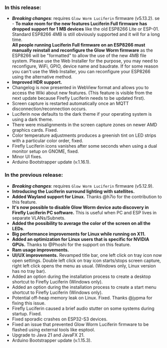 <style>
.footer {
  display: none;
}
.px-3 {
  padding-right: 30px !important;
  padding-left: 10px !important;
}
.my-5 {
  margin-top: 10px !important;
  margin-bottom: 10px !important;
}
strong {
  font-weight: bold;
}
</style>


### In this release:

- ***Breaking changes***: requires `Glow Worm Luciferin` firmware (v5.13.2).
  se - **To make room for the new features Luciferin Full firmware has dropped support for 1 MB devices** like the old
  ESP8266 Lite or ESP-01. Standard ESP8266 4MB is still obviously supported and it will for a long time.  
  **All people running Luciferin Full firmware on an ESP8266 must manually reinstall and reconfigure the Glow Worm
  firmware** as the ESP8266 will be "formatted" to allow the use of the new 4MB file system. Please use the Web
  Installer for the purpose, you may need to reconfigure, WiFi, GPIO, device name and baudrate. If for some reason you
  can't use the Web Installer, you can reconfigure your ESP8266 using the alternative method.
- **Improved HDR support.**
- Changelog is now presented in WebView format and allows you to access the Wiki about new features. (This feature is
  visible from the next update because Firefly Luciferin needs to be updated first).
- Screen capture is restarted automatically once an MQTT disconnection/reconnection occurs.
- Luciferin now defaults to the dark theme if your operating system is using a dark theme.
- There were misalignments in the screen capture zones on newer AMD graphics cards. Fixed.
- Color temperature adjustments produces a greenish tint on LED strips with a particular color order, fixed.
- Firefly Luciferin icons vanishes after some seconds when using a dual monitor setup on GNOME, fixed.
- Minor UI fixes.
- Arduino Bootstrapper update (v.1.16.1).

### In the previous release:

- ***Breaking changes***: requires `Glow Worm Luciferin` firmware (v5.12.9).
- **Introducing the Luciferin surround lighting with satellites.**
- **Added Wayland support for Linux.** Thanks @h7io for the contribution to this feature.
- **It's now possible to **disable Glow Worm device auto discovery** in Firefly Luciferin PC software.** This is useful
  when PC and ESP lives in separate VLANs/Subnets.
- **Added the possibility to average the color of the screen on all the LEDs**.
- **Big performance improvements for Linux while running on X11.**
- **Added an optimization for Linux users that is specific for NVIDIA GPUs.** Thanks to @Phoshi for the support on this
  feature.
- **Ram usage improvements.**
- **UI/UX improvements.** Revamped title bar, one left click on tray icon now open settings. Double left click on tray
  icon starts/stops screen capture, right left click opens the menu as usual. (Windows only, Linux version has no tray
  bar).
- Added an option during the installation process to create a desktop shortcut to Firefly Luciferin (Windows only).
- Added an option during the installation process to create a start menu shortcut to Firefly Luciferin (Windows only).
- Potential off-heap memory leak on Linux. Fixed. Thanks @jypma for fixing this issue.
- Firefly Luciferin caused a brief audio stutter on some systems during startup. Fixed.
- Fixed sporadic crashes on ESP32-S3 devices.
- Fixed an issue that prevented Glow Worm Luciferin firmware to be flashed using external tools like esptool.
- Upgrade to Java 21 and JavaFX 21.
- Arduino Bootstrapper update (v.1.15.3).